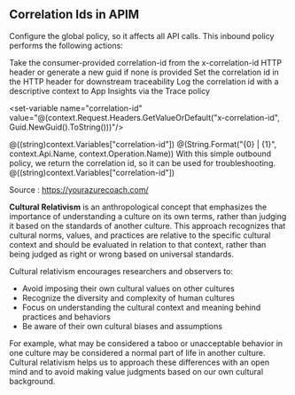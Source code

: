 ## Correlation Ids in APIM

Configure the global policy, so it affects all API calls.  This inbound policy performs the following actions:

Take the consumer-provided correlation-id from the x-correlation-id HTTP header or generate a new guid if none is provided
Set the correlation id in the HTTP header for downstream traceability
Log the correlation id with a descriptive context to App Insights via the Trace policy
<!--Use consumer correlation id or generate new one-->
<set-variable name="correlation-id" value="@(context.Request.Headers.GetValueOrDefault("x-correlation-id", Guid.NewGuid().ToString()))"/>
<!--Set header for end-to-end correlation-->
<set-header name="x-correlation-id" exists-action="override">
   <value>@((string)context.Variables["correlation-id"])</value>
</set-header>
<!--Trace the correlation id-->
<trace source="Global APIM Policy" severity="information">
   <message>@(String.Format("{0} | {1}", context.Api.Name, context.Operation.Name))</message>
   <metadata name="correlation-id" value="@((string)context.Variables["correlation-id"])"/>
</trace>
With this simple outbound policy, we return the correlation id, so it can be used for troubleshooting.

<!--Set header for end-to-end correlation-->
<set-header name="x-correlation-id" exists-action="override">
   <value>@((string)context.Variables["correlation-id"])</value>
</set-header>

Source : https://yourazurecoach.com/


**Cultural Relativism** is an anthropological concept that emphasizes the importance of understanding a culture on its own terms, rather than judging it based on the standards of another culture. This approach recognizes that cultural norms, values, and practices are relative to the specific cultural context and should be evaluated in relation to that context, rather than being judged as right or wrong based on universal standards.

Cultural relativism encourages researchers and observers to:

* Avoid imposing their own cultural values on other cultures
* Recognize the diversity and complexity of human cultures
* Focus on understanding the cultural context and meaning behind practices and behaviors
* Be aware of their own cultural biases and assumptions

For example, what may be considered a taboo or unacceptable behavior in one culture may be considered a normal part of life in another culture. Cultural relativism helps us to approach these differences with an open mind and to avoid making value judgments based on our own cultural background.